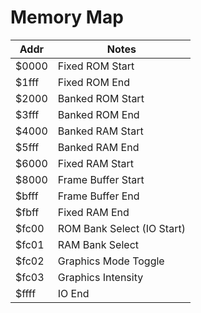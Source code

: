 # Memory Map

| Addr  | Notes                      |
| ----- | -------------------------- |
| $0000 | Fixed ROM Start            |
| $1fff | Fixed ROM End              |
| $2000 | Banked ROM Start           |
| $3fff | Banked ROM End             |
| $4000 | Banked RAM Start           |
| $5fff | Banked RAM End             |
| $6000 | Fixed RAM Start            |
| $8000 | Frame Buffer Start         |
| $bfff | Frame Buffer End           |
| $fbff | Fixed RAM End              |
| $fc00 | ROM Bank Select (IO Start) |
| $fc01 | RAM Bank Select            |
| $fc02 | Graphics Mode Toggle       |
| $fc03 | Graphics Intensity         |
| $ffff | IO End                     |